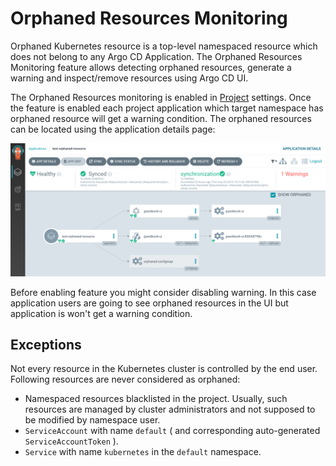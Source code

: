 # Orphaned Resources Monitoring

Orphaned Kubernetes resource is a top-level namespaced resource which does not belong to any Argo CD Application. The Orphaned Resources Monitoring feature allows detecting
orphaned resources, generate a warning and inspect/remove resources using Argo CD UI.

The Orphaned Resources monitoring is enabled in [Project](projects.md) settings. Once the feature is enabled each project application which target namespace has orphaned resource
will get a warning condition. The orphaned resources can be located using the application details page:

![orphaned resources](../assets/orphaned-resources.png)

Before enabling feature you might consider disabling warning. In this case application users are going to see orphaned resources in the UI but application is won't get a warning condition.

## Exceptions

Not every resource in the Kubernetes cluster is controlled by the end user. Following resources are never considered as orphaned:

* Namespaced resources blacklisted in the project. Usually, such resources are managed by cluster administrators and not supposed to be modified by namespace user.
* `ServiceAccount` with name `default` ( and corresponding auto-generated `ServiceAccountToken` ).
* `Service` with name `kubernetes` in the `default` namespace.
